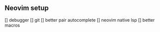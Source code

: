 ## Neovim setup
[] debugger
[] git
[] better pair autocomplete 
[] neovim native lsp
[] better macros
